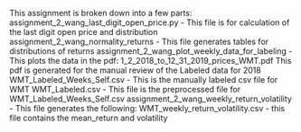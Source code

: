 This assignment is broken down into a few parts:
assignment_2_wang_last_digit_open_price.py - This file is for calculation of the last digit open price and distribution
assignment_2_wang_normality_returns - This file generates tables for distributions of returns
assignment_2_wang_plot_weekly_data_for_labeling - This plots the data in the pdf:
    1_2_2018_to_12_31_2019_prices_WMT.pdf
        This pdf is generated for the manual review of the Labeled data for 2018
WMT_Labeled_Weeks_Self.csv - This is the manually labeled csv file for WMT
WMT_Labeled.csv - This file is the preprocessed file for WMT_Labeled_Weeks_Self.csv
assignment_2_wang_weekly_return_volatility - This file generates the following:
    WMT_weekly_return_volatility.csv - this file contains the mean_return and volatility